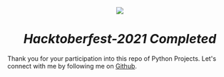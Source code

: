 <p align="center"><img src= "https://user-images.githubusercontent.com/63441963/140615985-ea0d5782-c2b6-4ada-8448-dab5fa6b8dc3.png"></p>

<h1 align="center"><em> Hacktoberfest-2021 Completed </em></h1>

Thank you for your participation into this repo of Python Projects. Let's connect with me by following me on <a href="https://github.com/Crazy2code15">Github</a>.
